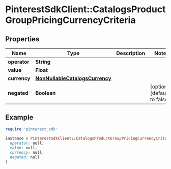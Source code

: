 # PinterestSdkClient::CatalogsProductGroupPricingCurrencyCriteria

## Properties

| Name | Type | Description | Notes |
| ---- | ---- | ----------- | ----- |
| **operator** | **String** |  |  |
| **value** | **Float** |  |  |
| **currency** | [**NonNullableCatalogsCurrency**](NonNullableCatalogsCurrency.md) |  |  |
| **negated** | **Boolean** |  | [optional][default to false] |

## Example

```ruby
require 'pinterest_sdk'

instance = PinterestSdkClient::CatalogsProductGroupPricingCurrencyCriteria.new(
  operator: null,
  value: null,
  currency: null,
  negated: null
)
```

